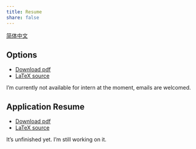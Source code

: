 ```yaml
---
title: Resume
share: false
---
```

<a href="../resume/">简体中文</a>

## Options

* <a href="https://raw.githubusercontent.com/e99net/resume/master/resume.pdf">Download pdf</a>
* <a href="https://raw.githubusercontent.com/e99net/resume/master/resume.tex">LaTeX source</a>

I’m currently not available for intern at the moment, emails are welcomed.

## Application Resume

* <a href="https://raw.githubusercontent.com/e99net/resume/master/resume-ap.pdf">Download pdf</a>
* <a href="https://raw.githubusercontent.com/e99net/resume/master/resume-ap.tex">LaTeX source</a>

It’s unfinished yet. I’m still working on it.

